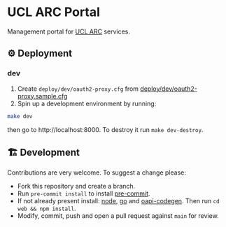 # UCL ARC Portal

Management portal for [UCL ARC](https://www.ucl.ac.uk/advanced-research-computing/)
services.

## ⚙️ Deployment

### dev

1. Create `deploy/dev/oauth2-proxy.cfg` from [deploy/dev/oauth2-proxy.sample.cfg](./deploy/dev/oauth2-proxy.sample.cfg)
1. Spin up a development environment by running:

```bash
make dev
```

then go to http://localhost:8000. To destroy it run `make dev-destroy`.

## 🏗️ Development

Contributions are very welcome. To suggest a change please:

- Fork this repository and create a branch.
- Run `pre-commit install` to install [pre-commit](https://pre-commit.com/).
- If not already present install: [node](https://nodejs.org/en/download), [go](https://go.dev/doc/install) and [oapi-codegen](https://github.com/oapi-codegen/oapi-codegen). Then run `cd web && npm install`.
- Modify, commit, push and open a pull request against `main` for review.
